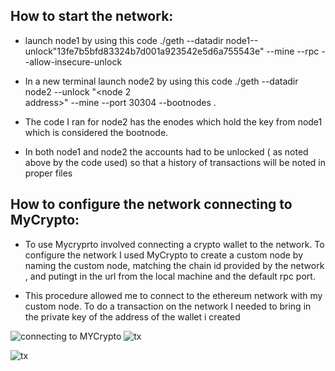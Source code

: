   ## How to start  the  network:
  
* launch node1 by using this code ./geth --datadir
  node1--unlock"13fe7b5bfd83324b7d001a923542e5d6a755543e" --mine --rpc --allow-insecure-unlock

* In a new terminal launch node2 by using this code ./geth --datadir node2 --unlock "<node 2   
  address>" --mine --port 30304 --bootnodes <enode address from node1>.
 
* The code  I ran for node2 has the enodes which hold the key from node1 which is considered the
   bootnode. 
 
* In both node1 and node2 the accounts had to be unlocked ( as noted above by the code used) so that a
 history of transactions will be noted in  proper files
  

## How to configure the network connecting to MyCrypto:
  
  * To use Mycryprto involved connecting a crypto wallet to the network. To configure the network I used
    MyCrypto to create a custom node by naming the custom node, matching  the chain id  provided by
    the  network , and putingt in the url from the local machine and the default rpc port.
    
    
 * This procedure allowed me to connect to the ethereum network with my custom node. To do a  transaction
   on the network I needed to bring in the private key of the address of the wallet i created

 ![connecting to MYCrypto](https://github.com/wpcesaire/Proof-of-Authority-Development-Chain/blob/master/Screen%20Shot%202020-07-25%20at%2010.33.26%20AM.png)
![tx](https://github.com/wpcesaire/Proof-of-Authority-Development-Chain/blob/master/screenshots/Screen%20Shot%202020-07-31%20at%201.44.09%20PM.png)
   

![tx](https://github.com/wpcesaire/Proof-of-Authority-Development-Chain/blob/master/Screen%20Shot%202020-08-01%20at%208.50.41%20AM.png)


